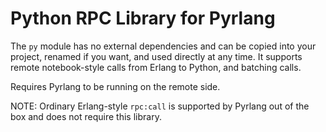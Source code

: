 Python RPC Library for Pyrlang
==============================

The ``py`` module has no external dependencies and can be copied into your
project, renamed if you want, and used directly at any time.
It supports remote notebook-style calls from Erlang to Python, and batching
calls.

Requires Pyrlang to be running on the remote side.

NOTE: Ordinary Erlang-style `rpc:call` is supported by Pyrlang out of the 
box and does not require this library.
